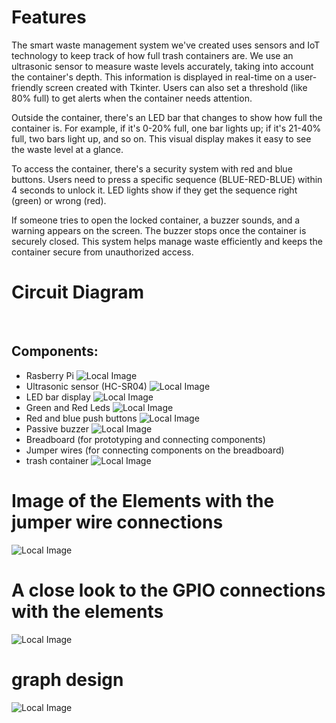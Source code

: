 # Features

The smart waste management system we've created uses sensors and IoT technology to keep track of how full trash containers are. We use an ultrasonic sensor to measure waste levels accurately, taking into account the container's depth. This information is displayed in real-time on a user-friendly screen created with Tkinter. Users can also set a threshold (like 80% full) to get alerts when the container needs attention.

Outside the container, there's an LED bar that changes to show how full the container is. For example, if it's 0-20% full, one bar lights up; if it's 21-40% full, two bars light up, and so on. This visual display makes it easy to see the waste level at a glance.

To access the container, there's a security system with red and blue buttons. Users need to press a specific sequence (BLUE-RED-BLUE) within 4 seconds to unlock it. LED lights show if they get the sequence right (green) or wrong (red).

If someone tries to open the locked container, a buzzer sounds, and a warning appears on the screen. The buzzer stops once the container is securely closed. This system helps manage waste efficiently and keeps the container secure from unauthorized access.

# Circuit Diagram
<br>

## Components:
  - Rasberry Pi
    ![Local Image](Gpioconnectionselements.JPG)
  - Ultrasonic sensor (HC-SR04)
    ![Local Image](Gpioconnectionselements.JPG)
  - LED bar display
    ![Local Image](Gpioconnectionselements.JPG)
  - Green and Red Leds
    ![Local Image](Gpioconnectionselements.JPG)
  - Red and blue push buttons
    ![Local Image](Gpioconnectionselements.JPG)
  - Passive buzzer
    ![Local Image](Gpioconnectionselements.JPG)
  - Breadboard (for prototyping and connecting components)
  - Jumper wires (for connecting components on the breadboard)
  - trash container
    ![Local Image](Gpioconnectionselements.JPG)
# Image of the Elements with the  jumper wire connections
![Local Image](Gpioconnectionselements.JPG)
# A close look to the GPIO connections with the  elements
![Local Image](Gpiopins.JPG)
# graph design
![Local Image](CIrcuitdesign.JPG)

  
